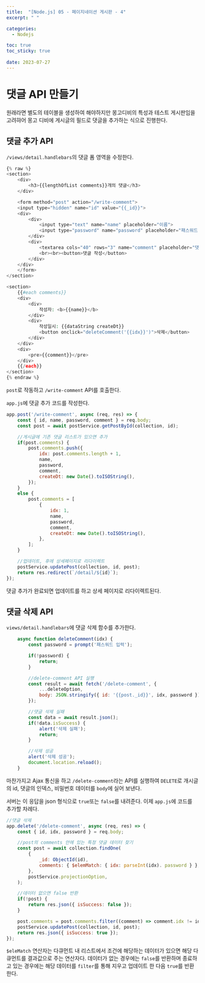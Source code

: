 ```yaml
---
title:  "[Node.js] 05 - 페이지네이션 게시판 - 4"
excerpt: " "

categories:
  - Nodejs

toc: true
toc_sticky: true
 
date: 2023-07-27
---
```


# 댓글 API 만들기

원래라면 별도의 테이블을 생성하여 해야하지만 몽고디비의 특성과 테스트 게시판임을 고려햐어 몽고 디비에 게시글의 필드로 댓글을 추가하는 식으로 진행한다.

## 댓글 추가 API

`/views/detail.handlebars`의 댓글 폼 영역을 수정한다. 

```php
{% raw %}
<section>
    <div>
        <h3>{{lengthOfList comments}}개의 댓글</h3>
    </div>

    <form method="post" action="/write-comment">
    <input type="hidden" name="id" value="{{_id}}">
    <div>
        <div>
            <input type="text" name="name" placeholder="이름">
            <input type="password" name="password" placeholder="패스워드">
        </div>
        <div>
            <textarea cols="40" rows="3" name="comment" placeholder="댓글 입력"></textarea>
            <br><br><button>댓글 작성</button>
        </div>
    </div>
    </form>
</section>

<section>
    {{#each comments}}
    <div>
        <div>
            작성자: <b>{{name}}</b>
        </div>
        <div>
            작성일시: {{dataString createDt}}
            <button onclick="deleteComment('{{idx}}')">삭제</button>
        </div>
    </div>
    <div>
        <pre>{{comment}}</pre>
    </div>
    {{/each}}
</section>
{% endraw %}
```

`post`로 작동하고 `/write-comment` API를 호출한다. 

`app.js`에 댓글 추가 코드를 작성한다.

```js
app.post('/write-comment', async (req, res) => {
    const { id, name, password, comment } = req.body;
    const post = await postService.getPostById(collection, id);

    //게시글에 기존 댓글 리스트가 있으면 추가
    if(post.comments) {
        post.comments.push({
            idx: post.comments.length + 1,
            name,
            password,
            comment,
            createDt: new Date().toISOString(),
        });
    }
    else {
        post.comments = [
            {
                idx: 1,
                name,
                password,
                comment,
                createDt: new Date().toISOString(),
            },
        ];
    }

    //업데이트, 후에 상세페이지로 리다이렉트
    postService.updatePost(collection, id, post);
    return res.redirect(`/detail/${id}`);
});
```

댓글 추가가 완료되면 업데이트를 하고 상세 페이지로 리다이렉트된다.

## 댓글 삭제 API

`views/detail.handlebars`에 댓글 삭제 함수를 추가한다.

```js
    async function deleteComment(idx) {
        const password = prompt('패스워드 입력');

        if(!password) {
            return;
        }

        //delete-comment API 실행
        const result = await fetch('/delete-comment', {
            ...deleteOption,
            body: JSON.stringify({ id: '{{post._id}}', idx, password })
        });

        //댓글 삭제 실패
        const data = await result.json();
        if(!data.isSuccess) {
            alert('삭제 실패');
            return;
        }

        //삭제 성공
        alert('삭제 성공');
        document.location.reload();
    }
```

마찬가지고 Ajax 통신을 하고 `/delete-comment`라는 API를 실행하여 `DELETE`로 개시글의 id, 댓글의 인덱스, 비밀번호 데이터를 `body`에 실어 보낸다.

서버는 이 응답을 json 형식으로 `true`또는 `false`를 내려준다. 이제 `app.js`에 코드를 추가할 차례다.

```js
//댓글 삭제
app.delete('/delete-comment', async (req, res) => {
    const { id, idx, password } = req.body;

    //post의 comments 안에 있는 특정 댓글 데이터 찾기
    const post = await collection.findOne(
        {
            _id: ObjectId(id),
            comments: { $elemMatch: { idx: parseInt(idx). password } },
        },
        postService.projectionOption,
    );

    //데이터 없으면 false 반환 
    if(!post) {
        return res.json({ isSuccess: false });
    }

    post.comments = post.comments.filter((comment) => comment.idx != idx);
    postService.updatePost(collection, id, post);
    return res.json({ isSuccess: true });
});
```

`$eleMatch` 연산자는 다큐먼트 내 리스트에서 조건에 해당하는 데이터가 있으면 해당 다큐먼트를 결과값으로 주는 연산자다. 데이터가 없는 경우에는 `false`를 반환하며 종료하고 있는 경우에는 해당 데이터를 `filter`를 통해 지우고 업데이트 한 다음 `true`를 반환한다.